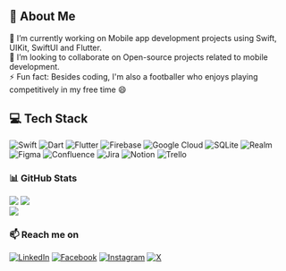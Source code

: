 ## 💫 About Me
🔭 I’m currently working on Mobile app development projects using Swift, UIKit, SwiftUI and Flutter.<br>👯 I’m looking to collaborate on Open-source projects related to mobile development.<br>⚡ Fun fact: Besides coding, I'm also a footballer who enjoys playing competitively in my free time 😄


## 💻 Tech Stack
![Swift](https://img.shields.io/badge/swift-F54A2A?style=for-the-badge&logo=swift&logoColor=white) ![Dart](https://img.shields.io/badge/dart-%230175C2.svg?style=for-the-badge&logo=dart&logoColor=white) ![Flutter](https://img.shields.io/badge/Flutter-%2302569B.svg?style=for-the-badge&logo=Flutter&logoColor=white) ![Firebase](https://img.shields.io/badge/firebase-%23039BE5.svg?style=for-the-badge&logo=firebase) ![Google Cloud](https://img.shields.io/badge/GoogleCloud-%234285F4.svg?style=for-the-badge&logo=google-cloud&logoColor=white) ![SQLite](https://img.shields.io/badge/sqlite-%2307405e.svg?style=for-the-badge&logo=sqlite&logoColor=white) ![Realm](https://img.shields.io/badge/Realm-39477F?style=for-the-badge&logo=realm&logoColor=white) ![Figma](https://img.shields.io/badge/figma-%23F24E1E.svg?style=for-the-badge&logo=figma&logoColor=white) ![Confluence](https://img.shields.io/badge/confluence-%23172BF4.svg?style=for-the-badge&logo=confluence&logoColor=white) ![Jira](https://img.shields.io/badge/jira-%230A0FFF.svg?style=for-the-badge&logo=jira&logoColor=white) ![Notion](https://img.shields.io/badge/Notion-%23000000.svg?style=for-the-badge&logo=notion&logoColor=white) ![Trello](https://img.shields.io/badge/Trello-%23026AA7.svg?style=for-the-badge&logo=Trello&logoColor=white) 


### 📊 GitHub Stats
![](https://github-readme-stats.vercel.app/api?username=soemintheinsmt6&theme=chartreuse-dark&hide_border=true&include_all_commits=true&count_private=true)
![](https://github-readme-streak-stats.herokuapp.com/?user=soemintheinsmt6&theme=chartreuse-dark&hide_border=true)<br/>
![](https://github-readme-stats.vercel.app/api/top-langs/?username=soemintheinsmt6&theme=chartreuse-dark&hide_border=true&include_all_commits=true&count_private=true&layout=compact)


### 📫 Reach me on
[![LinkedIn](https://img.shields.io/badge/LinkedIn-%230077B5.svg?logo=linkedin&logoColor=white)](https://linkedin.com/in/soemin-thein) [![Facebook](https://img.shields.io/badge/Facebook-%231877F2.svg?logo=Facebook&logoColor=white)](https://facebook.com/soemin.thein.16696) [![Instagram](https://img.shields.io/badge/Instagram-%23E4405F.svg?logo=Instagram&logoColor=white)](https://instagram.com/soemin_thein) [![X](https://img.shields.io/badge/X-black.svg?logo=X&logoColor=white)](https://x.com/soeminthein_) 

